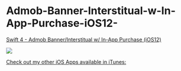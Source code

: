 # Admob-Banner-Interstitual-w-In-App-Purchase-iOS12-

<a href="https://youtu.be/D-KMy_PbjJI">Swift 4 - Admob Banner/Interstitual w/ In-App Purchase (iOS12)</a>

<img src="https://github.com/EmpireAppDesignz/UISwitch-Swift-4/blob/master/mq2.jpg"/>

<a href="http://www.empireappdesignz.com">Check out my other iOS Apps available in iTunes:</a>
